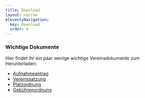 ```yaml
---
title: Download
layout: narrow
eleventyNavigation:
  key: Download
  order: 6
---
```


### Wichtige Dokumente

Hier findet Ihr ein paar wenige wichtige Vereinsdokumente zum Herunterladen:

- [Aufnahmeantrag](/assets/pdf/aufnahmeantrag.pdf)
- [Vereinssatzung](/assets/pdf/vereinssatzung.pdf)
- [Platzordnung](/assets/pdf/platzordnung.pdf)
- [Gebührenordnung](/assets/pdf/gebuehrenordnung.pdf)

